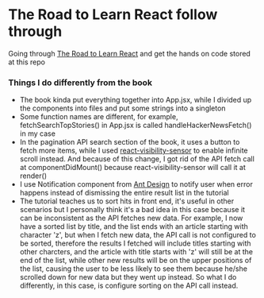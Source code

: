 # The Road to Learn React follow through
Going through [The Road to Learn React](https://github.com/the-road-to-learn-react/the-road-to-learn-react) and get the hands on code stored at this repo

### Things I do differently from the book
- The book kinda put everything together into App.jsx, while I divided up the components into files and put some strings into a singleton
- Some function names are different, for example, fetchSearchTopStories() in App.jsx is called handleHackerNewsFetch() in my case
- In the pagination API search section of the book, it uses a button to fetch more items, while I used [react-visibility-sensor](https://github.com/joshwnj/react-visibility-sensor) to enable infinite scroll instead. And because of this change, I got rid of the API fetch call at componentDidMount() because react-visibility-sensor will call it at render()
- I use Notification component from [Ant Design](https://ant.design/components/notification/) to notify user when error happens instead of dismissing the entire result list in the tutorial
- The tutorial teaches us to sort hits in front end, it's useful in other scenarios but I personally think it's a bad idea in this case because it can be inconsistent as the API fetches new data. For example, I now have a sorted list by title, and the list ends with an article starting with character 'z', but when I fetch new data, the API call is not configured to be sorted, therefore the results I fetched will include titles starting with other charcters, and the article with title starts with 'z' will still be at the end of the list, while other new results will be on the upper positions of the list, causing the user to be less likely to see them because he/she scrolled down for new data but they went up instead. So what I do differently, in this case, is configure sorting on the API call instead.
